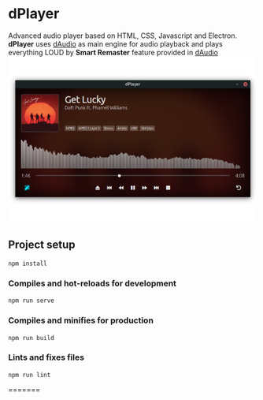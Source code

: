 # dPlayer
Advanced audio player based on HTML, CSS, Javascript and Electron.
**dPlayer** uses [dAudio](https://www.github.com/didava.daudio) as main engine for audio playback and plays everything LOUD by **Smart Remaster** feature provided in [dAudio](https://www.github.com/didava.daudio)
![GitHub Logo](dPlayer.png)


## Project setup
```
npm install
```

### Compiles and hot-reloads for development
```
npm run serve
```

### Compiles and minifies for production
```
npm run build
```

### Lints and fixes files
```
npm run lint
```
=======